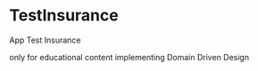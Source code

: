 # TestInsurance
App Test Insurance 

only for educational content implementing Domain Driven Design
